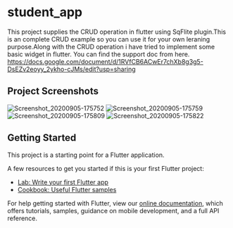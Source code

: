 # student_app

This project supplies the CRUD operation in flutter using SqFlite plugin.This is an complete CRUD example so you can use it for your own leraning purpose.Along with the CRUD operation i have tried to implement some basic widget in flutter.
You can find the support doc from here. https://docs.google.com/document/d/1RVfCB6ACwEr7chXb8g3g5-DsEZv2eoyy_2ykho-cJMs/edit?usp=sharing

## Project Screenshots
![Screenshot_20200905-175752](https://user-images.githubusercontent.com/33387811/92304668-d9bc7080-efa1-11ea-9398-c44eb06bc190.png)
![Screenshot_20200905-175759](https://user-images.githubusercontent.com/33387811/92304648-ab3e9580-efa1-11ea-8c1a-240d524189ce.png)
![Screenshot_20200905-175809](https://user-images.githubusercontent.com/33387811/92304649-abd72c00-efa1-11ea-9cce-854ffd540c77.png)
![Screenshot_20200905-175822](https://user-images.githubusercontent.com/33387811/92304650-ac6fc280-efa1-11ea-8598-547d76208b74.png)


## Getting Started

This project is a starting point for a Flutter application.

A few resources to get you started if this is your first Flutter project:

- [Lab: Write your first Flutter app](https://flutter.dev/docs/get-started/codelab)
- [Cookbook: Useful Flutter samples](https://flutter.dev/docs/cookbook)

For help getting started with Flutter, view our
[online documentation](https://flutter.dev/docs), which offers tutorials,
samples, guidance on mobile development, and a full API reference.
